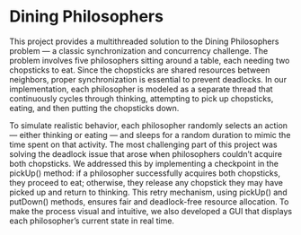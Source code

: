 # Dining Philosophers

This project provides a multithreaded solution to the Dining Philosophers problem — a classic synchronization and concurrency challenge. The problem involves five philosophers sitting around a table, each needing two chopsticks to eat. Since the chopsticks are shared resources between neighbors, proper synchronization is essential to prevent deadlocks. In our implementation, each philosopher is modeled as a separate thread that continuously cycles through thinking, attempting to pick up chopsticks, eating, and then putting the chopsticks down.

To simulate realistic behavior, each philosopher randomly selects an action — either thinking or eating — and sleeps for a random duration to mimic the time spent on that activity. The most challenging part of this project was solving the deadlock issue that arose when philosophers couldn’t acquire both chopsticks. We addressed this by implementing a checkpoint in the pickUp() method: if a philosopher successfully acquires both chopsticks, they proceed to eat; otherwise, they release any chopstick they may have picked up and return to thinking. This retry mechanism, using pickUp() and putDown() methods, ensures fair and deadlock-free resource allocation. To make the process visual and intuitive, we also developed a GUI that displays each philosopher’s current state in real time.


